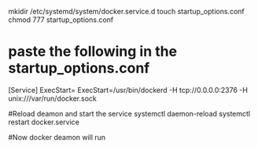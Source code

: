 mkidir  /etc/systemd/system/docker.service.d
touch startup_options.conf
chmod 777 startup_options.conf

# paste the following in the startup_options.conf
[Service]
ExecStart=
ExecStart=/usr/bin/dockerd -H tcp://0.0.0.0:2376 -H unix:///var/run/docker.sock


#Reload deamon and start the service
systemctl daemon-reload
systemctl restart docker.service

#Now docker deamon will run
